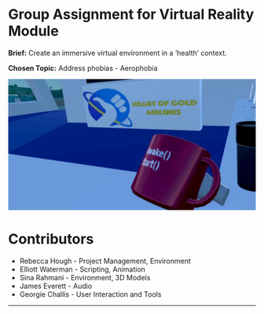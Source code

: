 # Group Assignment for Virtual Reality Module
**Brief:** Create an immersive virtual environment in a ‘health’ context.

**Chosen Topic:** Address phobias - Aerophobia

<img src="https://github.com/GeorgieChallis/VR_Group_Assignment/blob/master/Screenshots/7b63e42f-f6ff-4788-86d1-f5a262459a66_rw_1920.png" width="640">


# Contributors
* Rebecca Hough - Project Management, Environment
* Elliott Waterman - Scripting, Animation
* Sina Rahmani - Environment, 3D Models
* James Everett - Audio
* Georgie Challis - User Interaction and Tools

---
